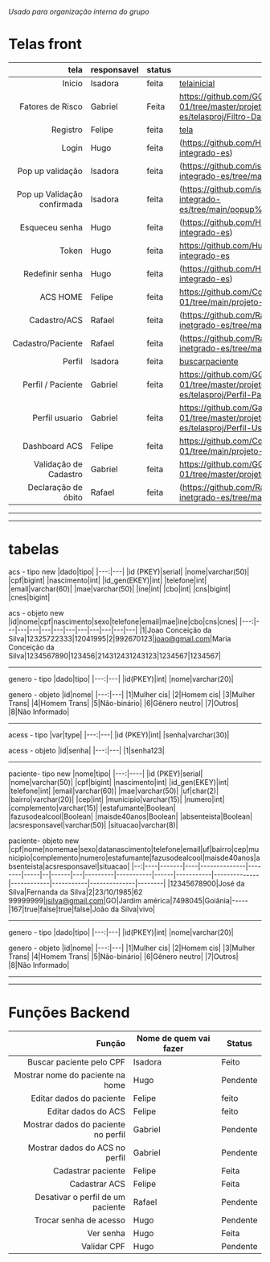 *Usado para organização interna do grupo*

Telas front
===
| tela | responsavel |status|acesso|
|-----:|-----------|----------|---|
|Inicio|Isadora| feita|[telainicial](https://github.com/isadora-yasmim/projeto-integrado-es/tree/f11f4e9285fe66c742d8d2fc60cbbba2669f677b/telainicial)|
|Fatores de Risco|Gabriel|Feita|https://github.com/GGabrielRodrigues/ip-2024-01/tree/master/projeto-integrador-es/telasproj/Filtro-Dashboard-ACS|
|Registro|Felipe|feita|[tela](https://github.com/Coto-nete/ip-2024-01/tree/46047ba964bf086b3f7ae58b5a1b7790b49c8130/projeto-integrado-es/TelaInicio)|
|Login| Hugo |feita|(https://github.com/HugoPBorges/projeto-integrado-es)|
|Pop up validação|Isadora|feita|(https://github.com/isadora-yasmim/projeto-integrado-es/tree/main/popup%20%20validacao)|
|Pop up Validação confirmada|Isadora|feita|(https://github.com/isadora-yasmim/projeto-integrado-es/tree/main/popup%20valida%C3%A7%C3%A3o)|
|Esqueceu senha | Hugo |feita|(https://github.com/HugoPBorges/projeto-integrado-es)|
|Token |Hugo|feita|https://github.com/HugoPBorges/projeto-integrado-es|
|Redefinir senha| Hugo|feita|(https://github.com/HugoPBorges/projeto-integrado-es)|
|ACS HOME|Felipe|feita|https://github.com/Coto-nete/ip-2024-01/tree/main/projeto-integrado-es/tela%201|
|Cadastro/ACS |Rafael|feita|(https://github.com/RafaelFernandes1112/projeto-inetgrado-es/tree/main/tela1)|
|Cadastro/Paciente|Rafael|feita|(https://github.com/RafaelFernandes1112/projeto-inetgrado-es/tree/main/tela2)|
|Perfil|Isadora|feita|[buscarpaciente](https://github.com/isadora-yasmim/projeto-integrado-es/tree/f11f4e9285fe66c742d8d2fc60cbbba2669f677b/buscapacientes)|
|Perfil / Paciente| Gabriel |feita|https://github.com/GGabrielRodrigues/ip-2024-01/tree/master/projeto-integrador-es/telasproj/Perfil-Pacientes|
|Perfil usuario| Gabriel |feita|https://github.com/GabrielRodrigues/ip-2024-01/tree/master/projeto-integrador-es/telasproj/Perfil-Usu%C3%A1rio|
|Dashboard ACS|Felipe|feita|https://github.com/Coto-nete/ip-2024-01/tree/main/projeto-integrado-es/tela%202|
|Validação de Cadastro| Gabriel | feita | https://github.com/GGabrielRodrigues/ip-2024-01/tree/master/projeto-integrador-es/telasproj |
|Declaração de óbito| Rafael | feita |(https://github.com/RafaelFernandes1112/projeto-inetgrado-es/tree/main/tela3)|

***
***

tabelas 
===
acs - tipo new
|dado|tipo|
|---:|---|
|id (PKEY)|serial|
|nome|varchar(50)|
|cpf|bigint|
|nascimento|int|
|id_gen(EKEY)|int|
|telefone|int|
|email|varchar(60)|
|mae|varchar(50)|
|ine|int|
|cbo|int|
|cns|bigint|
|cnes|bigint|

acs - objeto new
|id|nome|cpf|nascimento|sexo|telefone|email|mae|ine|cbo|cns|cnes|
|---:|---|---|---|---|---|---|---|---|---|---|---|
|1|Joao Conceição da Silva|12325722333|12041995|2|992670123|joao@gmail.com|Maria Conceição da Silva|1234567890|123456|214312431243123|1234567|1234567|
***
genero - tipo
|dado|tipo|
|---:|---|
|id(PKEY)|int|
|nome|varchar(20)|

genero - objeto
|id|nome|
|---:|---|
|1|Mulher cis|
|2|Homem cis|
|3|Mulher Trans|
|4|Homem Trans|
|5|Não-binário|
|6|Gênero neutro|
|7|Outros|
|8|Não Informado|
***
acess - tipo
|var|type|
|---:|---|
|id (PKEY)|int|
|senha|varchar(30)|

acess - objeto
|id|senha|
|---:|---|
|1|senha123|
***
paciente- tipo new
|nome|tipo|
|---:|----|
|id (PKEY)|serial|
|nome|varchar(50)|
|cpf|bigint|
|nascimento|int|
|id_gen(EKEY)|int|
|telefone|int|
|email|varchar(60)|
|mae|varchar(50)|
|uf|char(2)|
|bairro|varchar(20)|
|cep|int|
|municipio|varchar(15)|
|numero|int|
|complemento|varchar(15)|
|estafumante|Boolean|
|fazusodealcool|Boolean|
|maisde40anos|Boolean|
|absenteista|Boolean|
|acsresponsavel|varchar(50)|
|situacao|varchar(8)|



paciente- objeto new
|cpf|nome|nomemae|sexo|datanascimento|telefone|email|uf|bairro|cep|municipio|complemento|numero|estafumante|fazusodealcool|maisde40anos|absenteista|acsresponsavel|situacao|
|--:|----|-------|----|--------------|--------|-----|--|------|---|---------|-----------|------|-----------|--------------|------------|-----------|--------------|--------|
|12345678900|José da Silva|Fernanda da Silva|2|23/10/1985|62 99999999|jsilva@gmail.com|GO|Jardim américa|7498045|Goiânia|-----|167|true|false|true|false|João da Silva|vivo|

***
genero - tipo
|dado|tipo|
|---:|---|
|id(PKEY)|int|
|nome|varchar(20)|

genero - objeto
|id|nome|
|---:|---|
|1|Mulher cis|
|2|Homem cis|
|3|Mulher Trans|
|4|Homem Trans|
|5|Não-binário|
|6|Gênero neutro|
|7|Outros|
|8|Não Informado|
***

-----------------

Funções Backend
===
|Função|Nome de quem vai fazer|Status|
|-----:|----------------------|------|
|Buscar paciente pelo CPF | Isadora|Feito|
|Mostrar nome do paciente na home|Hugo |Pendente|
|Editar dados do paciente | Felipe |feito|
|Editar dados do ACS| Felipe |feito|
|Mostrar dados do paciente no perfil| Gabriel |Pendente|
|Mostrar dados do ACS no perfil| Gabriel |Pendente|
|Cadastrar paciente| Felipe |Feita|
|Cadastrar ACS|Felipe |Feita|
|Desativar o perfil de um paciente| Rafael |Pendente|
|Trocar senha de acesso| Hugo |Pendente|
|Ver senha| Hugo |Feita|
|Validar CPF| Hugo |Pendente|
